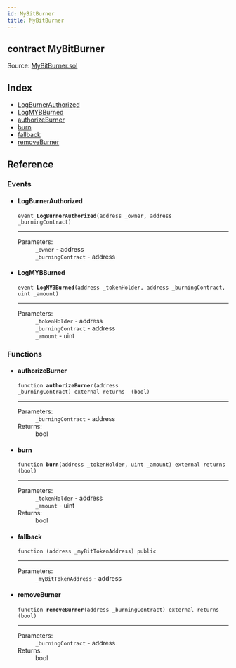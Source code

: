 ```yaml
---
id: MyBitBurner
title: MyBitBurner
---
```


<div class="contract-doc"><div class="contract"><h2 class="contract-header"><span class="contract-kind">contract</span> MyBitBurner</h2><div class="source">Source: <a href="git+https://github.com/MyBitFoundation/MyBit-Dropzone.tech/blob/v1.0.0/contracts/MyBitBurner.sol" target="_blank">MyBitBurner.sol</a></div></div><div class="index"><h2>Index</h2><ul><li><a href="MyBitBurner.html#LogBurnerAuthorized">LogBurnerAuthorized</a></li><li><a href="MyBitBurner.html#LogMYBBurned">LogMYBBurned</a></li><li><a href="MyBitBurner.html#authorizeBurner">authorizeBurner</a></li><li><a href="MyBitBurner.html#burn">burn</a></li><li><a href="MyBitBurner.html#">fallback</a></li><li><a href="MyBitBurner.html#removeBurner">removeBurner</a></li></ul></div><div class="reference"><h2>Reference</h2><div class="events"><h3>Events</h3><ul><li><div class="item event"><span id="LogBurnerAuthorized" class="anchor-marker"></span><h4 class="name">LogBurnerAuthorized</h4><div class="body"><code class="signature">event <strong>LogBurnerAuthorized</strong><span>(address _owner, address _burningContract) </span></code><hr/><dl><dt><span class="label-parameters">Parameters:</span></dt><dd><div><code>_owner</code> - address</div><div><code>_burningContract</code> - address</div></dd></dl></div></div></li><li><div class="item event"><span id="LogMYBBurned" class="anchor-marker"></span><h4 class="name">LogMYBBurned</h4><div class="body"><code class="signature">event <strong>LogMYBBurned</strong><span>(address _tokenHolder, address _burningContract, uint _amount) </span></code><hr/><dl><dt><span class="label-parameters">Parameters:</span></dt><dd><div><code>_tokenHolder</code> - address</div><div><code>_burningContract</code> - address</div><div><code>_amount</code> - uint</div></dd></dl></div></div></li></ul></div><div class="functions"><h3>Functions</h3><ul><li><div class="item function"><span id="authorizeBurner" class="anchor-marker"></span><h4 class="name">authorizeBurner</h4><div class="body"><code class="signature">function <strong>authorizeBurner</strong><span>(address _burningContract) </span><span>external </span><span>returns  (bool) </span></code><hr/><dl><dt><span class="label-parameters">Parameters:</span></dt><dd><div><code>_burningContract</code> - address</div></dd><dt><span class="label-return">Returns:</span></dt><dd>bool</dd></dl></div></div></li><li><div class="item function"><span id="burn" class="anchor-marker"></span><h4 class="name">burn</h4><div class="body"><code class="signature">function <strong>burn</strong><span>(address _tokenHolder, uint _amount) </span><span>external </span><span>returns  (bool) </span></code><hr/><dl><dt><span class="label-parameters">Parameters:</span></dt><dd><div><code>_tokenHolder</code> - address</div><div><code>_amount</code> - uint</div></dd><dt><span class="label-return">Returns:</span></dt><dd>bool</dd></dl></div></div></li><li><div class="item function"><span id="fallback" class="anchor-marker"></span><h4 class="name">fallback</h4><div class="body"><code class="signature">function <strong></strong><span>(address _myBitTokenAddress) </span><span>public </span></code><hr/><dl><dt><span class="label-parameters">Parameters:</span></dt><dd><div><code>_myBitTokenAddress</code> - address</div></dd></dl></div></div></li><li><div class="item function"><span id="removeBurner" class="anchor-marker"></span><h4 class="name">removeBurner</h4><div class="body"><code class="signature">function <strong>removeBurner</strong><span>(address _burningContract) </span><span>external </span><span>returns  (bool) </span></code><hr/><dl><dt><span class="label-parameters">Parameters:</span></dt><dd><div><code>_burningContract</code> - address</div></dd><dt><span class="label-return">Returns:</span></dt><dd>bool</dd></dl></div></div></li></ul></div></div></div>
